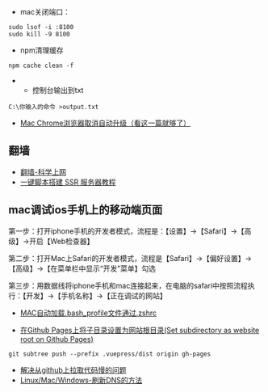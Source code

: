 
- mac关闭端口：
```
sudo lsof -i :8100
sudo kill -9 8100
```

- npm清理缓存

```
npm cache clean -f
```
- - 控制台输出到txt

```
C:\你输入的命令 >output.txt
```

* [Mac Chrome浏览器取消自动升级（看这一篇就够了）](https://blog.csdn.net/chenyufeng1991/article/details/78568919)

## 翻墙
* [翻墙-科学上网 ](https://github.com/bannedbook/fanqiang)
* [一键脚本搭建 SSR 服务器教程 ](https://github.com/xiaoming2028/FreeNetwork/wiki)


## mac调试ios手机上的移动端页面
第一步：打开iphone手机的开发者模式，流程是：【设置】->【Safari】->【高级】->开启【Web检查器】

第二步：打开Mac上Safari的开发者模式，流程是【Safari】->【偏好设置】->【高级】->【在菜单栏中显示“开发”菜单】勾选

第三步：用数据线将iphone手机和mac连接起来，在电脑的safari中按照流程执行：【开发】->【手机名称】->【正在调试的网站】


* [MAC自动加载.bash_profile文件通过.zshrc](https://blog.csdn.net/YaphetZhao/article/details/88027831)

* [在Github Pages上将子目录设置为网站根目录(Set subdirectory as website root on Github Pages)](http://www.it1352.com/798173.html)
```
git subtree push --prefix .vuepress/dist origin gh-pages
```
* [解决从github上拉取代码慢的问题](https://blog.csdn.net/yyou33459/article/details/84947819)
* [Linux/Mac/Windows-刷新DNS的方法](https://baijiahao.baidu.com/s?id=1616353495084098905&wfr=spider&for=pc)